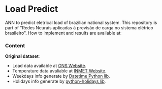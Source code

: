 # Load Predict

ANN to predict eletrical load of brazilian national system. This repository is part of "Redes Neurais aplicadas à previsão de carga no sistema elétrico brasileiro". How to implement and results are available at:

### Content

**Original dataset**: 
- Load data available at [ONS Website](ons.org.br).
- Temperature data avaliable at [INMET Website](http://www.inmet.gov.br/).
- Weekdays info generate by [Datetime Python lib](https://docs.python.org/3/library/datetime.html).
- Holidays info generate by [python-holidays lib](https://github.com/dr-prodigy/python-holidays).
